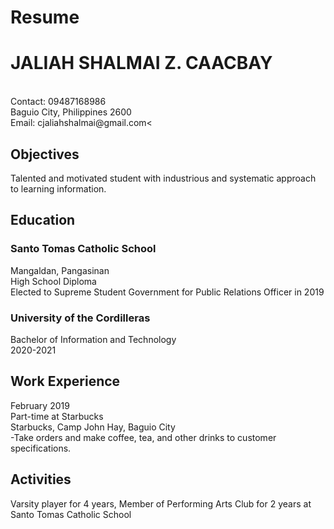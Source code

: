 # Resume

<h1>JALIAH SHALMAI Z. CAACBAY</h1>
<br>Contact: 09487168986
<br>Baguio City, Philippines 2600
<br>Email: cjaliahshalmai@gmail.com<


<h2>Objectives</h2>
<p>Talented and motivated student with industrious and systematic approach to learning information.</p>


<h2>Education</h2>
<h3>Santo Tomas Catholic School</h3>
<p>Mangaldan, Pangasinan
<br>High School Diploma
<br>Elected to Supreme Student Government for Public Relations Officer in 2019

<h3>University of the Cordilleras</h3>
<p>Bachelor of Information and Technology
<br>2020-2021



<h2>Work Experience</h2>
<p>February 2019
<br>Part-time at Starbucks
<br>Starbucks, Camp John Hay, Baguio City
<br>-Take orders and make coffee, tea, and other drinks to customer specifications.
</p>

<h2>Activities</h2>
<p>Varsity player for 4 years, Member of Performing Arts Club for 2 years at Santo Tomas Catholic School</p>

